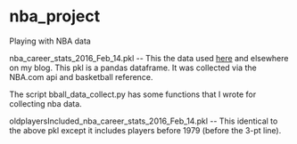 # nba_project
Playing with NBA data

nba_career_stats_2016_Feb_14.pkl -- This the data used [here](http://www.danvatterott.com/blog/2016/02/21/grouping-nba-players/) and elsewhere on my blog.
This pkl is a pandas dataframe. It was collected via the NBA.com api and basketball reference.

The script bball_data_collect.py has some functions that I wrote for collecting nba data.

oldplayersIncluded_nba_career_stats_2016_Feb_14.pkl -- This identical to the above pkl except it includes players before 1979 (before the 3-pt line).